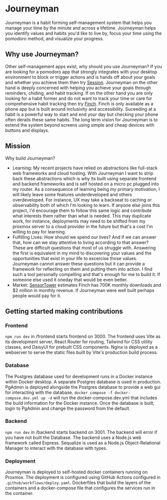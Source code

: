 # Journeyman

Journeyman is a habit forming self-management system that helps you manage your time by the minute and across a lifetime. Journeyman helps you identify values and habits you'd like to live by, focus your time using the pomodoro method, and visualize your progress. 

## Why use Journeyman?
Other self-management apps exist, why should you use Journeyman? If you are looking for a pomodoro app that strongly integrates with your desktop environment to block or trigger actions and is hands off about your goals and whether you achieve them then try [Session](https://www.stayinsession.com/). Journeyman on the other hand is deeply concerned with helping you achieve your goals through reminders, chiding, and habit tracking. If on the other hand you are only looking for a habit former and do not want to track your time or care for comprehensive habit tracking then try [Finch](https://finchcare.com/). Finch is only available as a phone app but is built around inclusivity and accessibility. Suceeding at a habit is a powerful way to start and end your day but checking your phone often derails these same habits. The long term vision for Journeyman is to extend the system beyond screens using simple and cheap devices with buttons and displays. 

## Mission
Why build Journeyman?
- Learning: My recent projects have relied on abstractions like full-stack web frameworks and cloud hosting. With Journeyman I want to strip back these abstractions which is why its built using separate frontend and backend frameworks and is self hosted on a micro pc plugged into my router. As a consequence of learning being my primary motivation, I will likely leave some features underdeveloped and others overdeveloped. For instance, UX may take a backseat to caching or observability both of which I'm looking to learn. If anyone else joins this project, I'd encourage them to follow this same logic and contribute what interests them rather than what is needed. This may duplicate work, for instance, deployments may need to be shifted from my proxmox server to a cloud provider in the future but that's a cost I'm willing to pay for learning.
- Fulfilling Lives: How should we spend our lives? And if we can answer that, how can we stay attentive to living according to that answer? These are difficult questions that most of us struggle with. Answering the first is equivalent in my mind to discovering your values and the opportunities that exist in your life to excercise those values. Journeyman cannot answer these questions but it can provide a framework for reflecting on them and putting them into action. I find such a tool personally compelling and that's enough for me to build it. If someone else used it oneday that would be even better.
- Market: [SensorTower](https://app.sensortower.com/overview/1528595748?country=US) estimates Finch has 700K monthly downloads and $2 million in monthly revenue. If Journeyman were well built perhaps people would pay for it.

## Getting started making contributions

### Frontend
`npm run dev`  in /frontend starts frontend on 3000. The frontend uses Vite as its development server, React Router for routing, Tailwind for CSS utility classes, and DaisyUI for prebuilt CSS components. Nginx is deployed as a webserver to serve the static files built by Vite's production build process.

### Database
The Postgres database used for development runs in a Docker instance within Docker desktop. A separate Postgres database is used in production. PgAdmin is deployed alongside the Postgres database to provide a web gui for interacting with the database.
`docker compose -f docker-compose.dev.yml up -d` will run the docker-compose.dev.yml that includes the build information for the Docker instance. Once the database is built, login to PgAdmin and change the password from the default.

### Backend
`npm run dev` in /backend starts backend on 3001. The backend will error if you have not built the Database. The backend uses a Node.js web framework called Express. Sequalize is used as a Node.js Object-Relational Manager to interact with the database with types.

### Deployment
Journeyman is deployed to self-hosted docker containers running on Proxmox. The deployment is configured using GitHub Actions configured in `.github/workflows/deploy.yaml`.  Dockerfiles that build the layers of the containers and a docker-compose file that configures the services run in the container.
